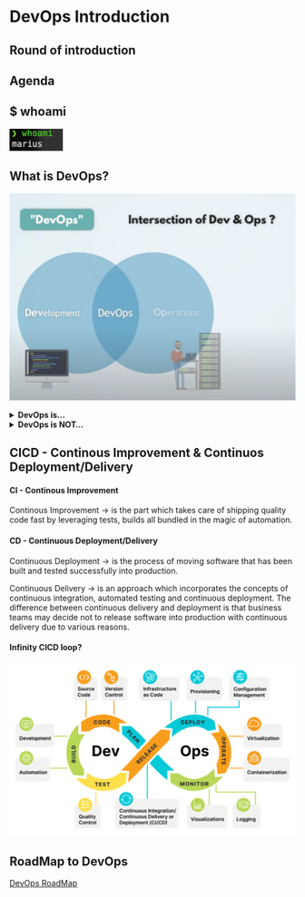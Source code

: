 # DevOps Introduction


## Round of introduction

## Agenda



## $ whoami 

![The picture says it clearly](pics/whoami.png)

## What is DevOps?

![What exactly IS DevOps](pics/whatisdevops.png)

<details><summary><b>DevOps is…</b></summary>

- a concept
- a mindset
- a shared attitude understood and embraced by individuals
- a culture that must be nurtured and iteratively improved
- sharing
- mentoring
- learning
- inclusive and open to all ideas
- iterative
- continuous
- collaborative
- an awesome way to confidently develop and deliver software
</details>

<details><summary><b>DevOps is NOT…</b></summary>

- easily achieved nor implemented
- a product or tool chain
- a job title or role
- a cloud infrastructure provider
- a book
- a technology
- a programming language
- a marketing campaign
- CI/CD
- Kubernetes
- containers
- open source software
- Infrastructure as Code
- automation
- to be trifled with!!!

</details>


## CICD - Continous Improvement **&** Continuos Deployment/Delivery

#### CI - Continous Improvement
Continous Improvement &rarr;  is the part which takes care of shipping quality code fast by leveraging tests, builds all bundled in the magic of automation. 


#### CD - Continuous Deployment/Delivery
Continuous Deployment &rarr; is the process of moving software that has been built and tested successfully into production.

Continuous Delivery   &rarr; is an approach which incorporates the concepts of continuous integration, automated testing and continuous deployment. 
                          The difference between continuous delivery and deployment is that business teams may decide not to release software into production with continuous delivery due to various reasons.


#### Infinity CICD loop?
![Cicd lifecycle](pics/cicd-lifecycle.png)


## RoadMap to DevOps
[DevOps RoadMap](https://roadmap.sh/devops)

